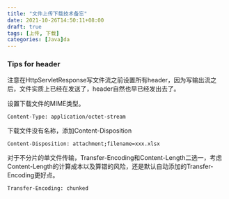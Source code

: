 ```yaml
---
title: "文件上传下载技术备忘"
date: 2021-10-26T14:50:11+08:00
draft: true
tags: [上传, 下载]
categories: [Java]da
---
```




### Tips for header

注意在HttpServletResponse写文件流之前设置所有header，因为写输出流之后，文件实质上已经在发送了，header自然也早已经发出去了。

设置下载文件的MIME类型。

```http
Content-Type: application/octet-stream
```

下载文件没有名称，添加Content-Disposition

```http
Content-Disposition: attachment;filename=xxx.xlsx
```

对于不分片的单文件传输，Transfer-Encoding和Content-Length二选一，考虑Content-Length的计算成本以及算错的风险，还是默认自动添加的Transfer-Encoding更好点。

```http
Transfer-Encoding: chunked
```

